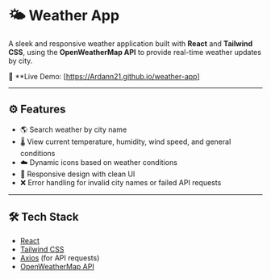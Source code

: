 # 🌤️ Weather App

A sleek and responsive weather application built with **React** and **Tailwind CSS**, using the **OpenWeatherMap API** to provide real-time weather updates by city.

🔗 **Live Demo: [https://Ardann21.github.io/weather-app]

---

## ⚙️ Features

- 🌎 Search weather by city name
- 🌡️ View current temperature, humidity, wind speed, and general conditions
- ☁️ Dynamic icons based on weather conditions
- 🧭 Responsive design with clean UI
- ❌ Error handling for invalid city names or failed API requests

---

## 🛠️ Tech Stack

- [React](https://reactjs.org/)
- [Tailwind CSS](https://tailwindcss.com/)
- [Axios](https://axios-http.com/) (for API requests)
- [OpenWeatherMap API](https://openweathermap.org/)
